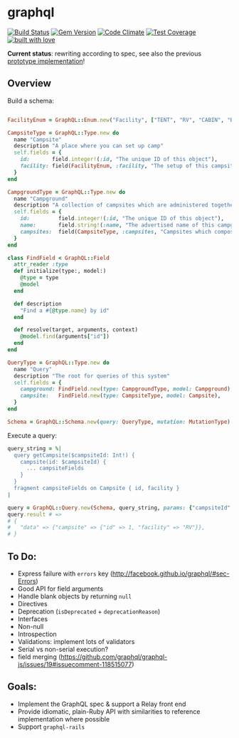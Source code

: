 # graphql

[![Build Status](https://travis-ci.org/rmosolgo/graphql-ruby.svg?branch=master)](https://travis-ci.org/rmosolgo/graphql-ruby)
[![Gem Version](https://badge.fury.io/rb/graphql.svg)](https://rubygems.org/gems/graphql)
[![Code Climate](https://codeclimate.com/github/rmosolgo/graphql-ruby/badges/gpa.svg)](https://codeclimate.com/github/rmosolgo/graphql-ruby)
[![Test Coverage](https://codeclimate.com/github/rmosolgo/graphql-ruby/badges/coverage.svg)](https://codeclimate.com/github/rmosolgo/graphql-ruby)
[![built with love](https://cloud.githubusercontent.com/assets/2231765/6766607/d07992c6-cfc9-11e4-813f-d9240714dd50.png)](http://rmosolgo.github.io/react-badges/)

__Current status__: rewriting according to spec, see also the previous [prototype implementation](https://github.com/rmosolgo/graphql-ruby/tree/74ad3c30a6d8db010ec3856f5871f8a02fcfba42)!

## Overview

Build a schema:

```ruby

FacilityEnum = GraphQL::Enum.new("Facility", ["TENT", "RV", "CABIN", "BACKWOODS"])

CampsiteType = GraphQL::Type.new do
  name "Campsite"
  description "A place where you can set up camp"
  self.fields = {
    id:       field.integer!(:id, "The unique ID of this object"),
    facility: field(FacilityEnum, :facility, "The setup of this campsite"),
  }
end

CampgroundType = GraphQL::Type.new do
  name "Campground"
  description "A collection of campsites which are administered together"
  self.fields = {
    id:         field.integer!(:id, "The unique ID of this object"),
    name:       field.string!(:name, "The advertised name of this campground"),
    campsites:  field(CampsiteType, :campsites, "Campsites which compose this campground"),
  }
end

class FindField < GraphQL::Field
  attr_reader :type
  def initialize(type:, model:)
    @type = type
    @model
  end

  def description
    "Find a #{@type.name} by id"
  end

  def resolve(target, arguments, context)
    @model.find(arguments["id"])
  end
end

QueryType = GraphQL::Type.new do
  name "Query"
  description "The root for queries of this system"
  self.fields = {
    campground: FindField.new(type: CampgroundType, model: Campground),
    campsite:   FindField.new(type: CampsiteType, model: Campsite),
  }
end

Schema = GraphQL::Schema.new(query: QueryType, mutation: MutationType)
```

Execute a query:

```ruby
query_string = %|
  query getCampsite($campsiteId: Int!) {
    campsite(id: $campsiteId) {
      ... campsiteFields
    }
  }
  fragment campsiteFields on Campsite { id, facility }
|

query = GraphQL::Query.new(Schema, query_string, params: {"campsiteId" => 1})
query.result # =>
# {
#   "data" => {"campsite" => {"id" => 1, "facility" => "RV"}},
# }
```

## To Do:

- Express failure with `errors` key (http://facebook.github.io/graphql/#sec-Errors)
- Good API for field arguments
- Handle blank objects by returning `null`
- Directives
- Deprecation (`isDeprecated` + `deprecationReason`)
- Interfaces
- Non-null
- Introspection
- Validations: implement lots of validators
- Serial vs non-serial execution?
- field merging (https://github.com/graphql/graphql-js/issues/19#issuecomment-118515077)

## Goals:

- Implement the GraphQL spec & support a Relay front end
- Provide idiomatic, plain-Ruby API with similarities to reference implementation where possible
- Support `graphql-rails`
